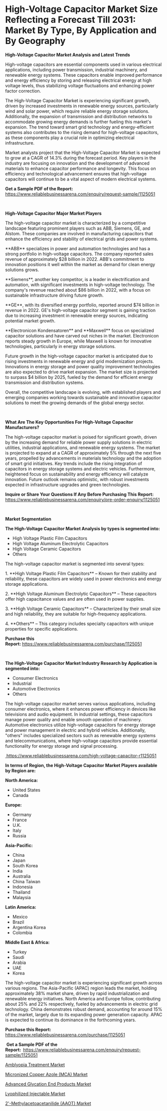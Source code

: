 <p><h1>High-Voltage Capacitor Market Size Reflecting a Forecast Till 2031: Market By Type, By Application and By Geography</h1></p><p><strong>High-Voltage Capacitor Market Analysis and Latest Trends</strong></p>
<p><p>High-voltage capacitors are essential components used in various electrical applications, including power transmission, industrial machinery, and renewable energy systems. These capacitors enable improved performance and energy efficiency by storing and releasing electrical energy at high voltage levels, thus stabilizing voltage fluctuations and enhancing power factor correction.</p><p>The High-Voltage Capacitor Market is experiencing significant growth, driven by increased investments in renewable energy sources, particularly wind and solar power, which require reliable energy storage solutions. Additionally, the expansion of transmission and distribution networks to accommodate growing energy demands is further fueling this market's expansion. The trend toward smart grid technology and energy-efficient systems also contributes to the rising demand for high-voltage capacitors, as these components play a crucial role in optimizing electrical infrastructure.</p><p>Market analysts project that the High-Voltage Capacitor Market is expected to grow at a CAGR of 14.3% during the forecast period. Key players in the industry are focusing on innovation and the development of advanced materials to enhance capacitor performance and longevity. This focus on efficiency and technological advancement ensures that high-voltage capacitors will continue to be a vital aspect of modern electrical systems.</p></p>
<p><strong>Get a Sample PDF of the Report:&nbsp;</strong> <a href="https://www.reliablebusinessarena.com/enquiry/request-sample/1125051?utm_campaign=1841&utm_medium=2&utm_source=Github&utm_content=ia&utm_term=05122024&utm_id=high-voltage-capacitor">https://www.reliablebusinessarena.com/enquiry/request-sample/1125051</a></p>
<p>&nbsp;</p>
<p><strong>High-Voltage Capacitor Major Market Players</strong></p>
<p><p>The high-voltage capacitor market is characterized by a competitive landscape featuring prominent players such as ABB, Siemens, GE, and Alstom. These companies are involved in manufacturing capacitors that enhance the efficiency and stability of electrical grids and power systems.</p><p>**ABB** specializes in power and automation technologies and has a strong portfolio in high-voltage capacitors. The company reported sales revenue of approximately $28 billion in 2022. ABB's commitment to innovation positions it well within the market as demand for clean energy solutions grows.</p><p>**Siemens**, another key competitor, is a leader in electrification and automation, with significant investments in high-voltage technology. The company's revenue reached about $86 billion in 2022, with a focus on sustainable infrastructure driving future growth.</p><p>**GE**, with its diversified energy portfolio, reported around $74 billion in revenue in 2022. GE's high-voltage capacitor segment is gaining traction due to increasing investment in renewable energy sources, indicating potential market growth.</p><p>**Electronicon Kondensatoren** and **Maxwell** focus on specialized capacitor solutions and have carved out niches in the market. Electronicon reports steady growth in Europe, while Maxwell is known for innovative technologies, particularly in energy storage solutions.</p><p>Future growth in the high-voltage capacitor market is anticipated due to rising investments in renewable energy and grid modernization projects. Innovations in energy storage and power quality improvement technologies are also expected to drive market expansion. The market size is projected to surpass $4 billion by 2025, fueled by the demand for efficient energy transmission and distribution systems.</p><p>Overall, the competitive landscape is evolving, with established players and emerging companies working towards sustainable and innovative capacitor solutions to meet the growing demands of the global energy sector.</p></p>
<p>&nbsp;</p>
<p><strong>What Are The Key Opportunities For High-Voltage Capacitor Manufacturers?</strong></p>
<p><p>The high-voltage capacitor market is poised for significant growth, driven by the increasing demand for reliable power supply solutions in electric utilities, industrial applications, and renewable energy systems. The market is projected to expand at a CAGR of approximately 5% through the next five years, propelled by advancements in materials technology and the adoption of smart grid initiatives. Key trends include the rising integration of capacitors in energy storage systems and electric vehicles. Furthermore, heightened focus on sustainability and energy efficiency will catalyze innovation. Future outlook remains optimistic, with robust investments expected in infrastructure upgrades and green technologies.</p></p>
<p><strong>Inquire or Share Your Questions If Any Before Purchasing This Report:</strong> <a href="https://www.reliablebusinessarena.com/enquiry/pre-order-enquiry/1125051?utm_campaign=1841&utm_medium=2&utm_source=Github&utm_content=ia&utm_term=05122024&utm_id=high-voltage-capacitor">https://www.reliablebusinessarena.com/enquiry/pre-order-enquiry/1125051</a></p>
<p>&nbsp;</p>
<p><strong>Market Segmentation</strong></p>
<p><strong>The High-Voltage Capacitor Market Analysis by types is segmented into:</strong></p>
<p><ul><li>High Voltage Plastic Film Capacitors</li><li>High Voltage Aluminum Electrolytic Capacitors</li><li>High Voltage Ceramic Capacitors</li><li>Others</li></ul></p>
<p><p>The high-voltage capacitor market is segmented into several types: </p><p>1. **High Voltage Plastic Film Capacitors** – Known for their stability and reliability, these capacitors are widely used in power electronics and energy storage applications. </p><p>2. **High Voltage Aluminum Electrolytic Capacitors** – These capacitors offer high capacitance values and are often used in power supplies. </p><p>3. **High Voltage Ceramic Capacitors** – Characterized by their small size and high reliability, they are suitable for high-frequency applications. </p><p>4. **Others** – This category includes specialty capacitors with unique properties for specific applications.</p></p>
<p><strong>Purchase this Report:&nbsp;</strong><a href="https://www.reliablebusinessarena.com/purchase/1125051?utm_campaign=1841&utm_medium=2&utm_source=Github&utm_content=ia&utm_term=05122024&utm_id=high-voltage-capacitor">https://www.reliablebusinessarena.com/purchase/1125051</a></p>
<p>&nbsp;</p>
<p><strong>The High-Voltage Capacitor Market Industry Research by Application is segmented into:</strong></p>
<p><ul><li>Consumer Electronics</li><li>Industrial</li><li>Automotive Electronics</li><li>Others</li></ul></p>
<p><p>The high-voltage capacitor market serves various applications, including consumer electronics, where it enhances power efficiency in devices like televisions and audio equipment. In industrial settings, these capacitors manage power quality and enable smooth operation of machinery. Automotive electronics utilize high-voltage capacitors for energy storage and power management in electric and hybrid vehicles. Additionally, "others" includes specialized sectors such as renewable energy systems and telecommunications, where high-voltage capacitors provide essential functionality for energy storage and signal processing.</p></p>
<p><a href="https://www.reliablebusinessarena.com/high-voltage-capacitor-r1125051?utm_campaign=1841&utm_medium=2&utm_source=Github&utm_content=ia&utm_term=05122024&utm_id=high-voltage-capacitor">&nbsp;https://www.reliablebusinessarena.com/high-voltage-capacitor-r1125051</a></p>
<p><strong>In terms of Region, the High-Voltage Capacitor Market Players available by Region are:</strong></p>
<p>
    <p> <strong> North America: </strong>
        <ul>
            <li>United States</li>
            <li>Canada</li>
        </ul>
        </p> 
    <p> <strong> Europe: </strong>
        <ul>
            <li>Germany</li>
            <li>France</li>
            <li>U.K.</li>
            <li>Italy</li>
            <li>Russia</li>
        </ul>
        </p> 
    <p> <strong> Asia-Pacific: </strong>
        <ul>
            <li>China</li>
            <li>Japan</li>
            <li>South Korea</li>
            <li>India</li>
            <li>Australia</li>
            <li>China Taiwan</li>
            <li>Indonesia</li>
            <li>Thailand</li>
            <li>Malaysia</li>
        </ul>
        </p> 
    <p> <strong> Latin America: </strong>
        <ul>
            <li>Mexico</li>
            <li>Brazil</li>
            <li>Argentina Korea</li>
            <li>Colombia</li>
        </ul>
        </p> 
    <p> <strong> Middle East & Africa: </strong>
        <ul>
            <li>Turkey</li>
            <li>Saudi</li>
            <li>Arabia</li>
            <li>UAE</li>
            <li>Korea</li>
        </ul>
    </p>
    </p>
<p><p>The high-voltage capacitor market is experiencing significant growth across various regions. The Asia-Pacific (APAC) region leads the market, holding approximately 38% market share, driven by rapid industrialization and renewable energy initiatives. North America and Europe follow, contributing about 25% and 22% respectively, fueled by advancements in electric grid technology. China demonstrates robust demand, accounting for around 15% of the market, largely due to its expanding power generation capacity. APAC is expected to continue its dominance in the forthcoming years.</p></p>
<p><strong>Purchase this Report: </strong><a href="https://www.reliablebusinessarena.com/purchase/1125051?utm_campaign=1841&utm_medium=2&utm_source=Github&utm_content=ia&utm_term=05122024&utm_id=high-voltage-capacitor">https://www.reliablebusinessarena.com/purchase/1125051</a></p>
<p>&nbsp;<strong>Get a Sample PDF of the Report:&nbsp;&nbsp;</strong><a href="https://www.reliablebusinessarena.com/enquiry/request-sample/1125051?utm_campaign=1841&utm_medium=2&utm_source=Github&utm_content=ia&utm_term=05122024&utm_id=high-voltage-capacitor">https://www.reliablebusinessarena.com/enquiry/request-sample/1125051</a></p>
<p><strong></strong></p>
<p><p><a href="https://www.linkedin.com/pulse/amblyopia-treatment-market-outlook-2024-2031-projected-ui3ec?utm_campaign=1841&utm_medium=2&utm_source=Github&utm_content=ia&utm_term=05122024&utm_id=high-voltage-capacitor">Amblyopia Treatment Market</a></p><p><a href="https://issuu.com/reportprime-2/docs/micronized-copper-azole-mca-market-size-2030.pptx?utm_campaign=1841&utm_medium=2&utm_source=Github&utm_content=ia&utm_term=05122024&utm_id=high-voltage-capacitor">Micronized Copper Azole (MCA) Market</a></p><p><a href="https://www.linkedin.com/pulse/advanced-glycation-end-products-market-trends-strategic-odnpc?utm_campaign=1841&utm_medium=2&utm_source=Github&utm_content=ia&utm_term=05122024&utm_id=high-voltage-capacitor">Advanced Glycation End Products Market</a></p><p><a href="https://www.linkedin.com/pulse/lyophilized-injectable-market-global-analysis-trends-forecasts-ldc1c?utm_campaign=1841&utm_medium=2&utm_source=Github&utm_content=ia&utm_term=05122024&utm_id=high-voltage-capacitor">Lyophilized Injectable Market</a></p><p><a href="https://issuu.com/reportprime-2/docs/2-methylacetoacetanilide-aaot-market-size-2030.ppt?utm_campaign=1841&utm_medium=2&utm_source=Github&utm_content=ia&utm_term=05122024&utm_id=high-voltage-capacitor">2'-Methylacetoacetanilide (AAOT) Market</a></p></p>